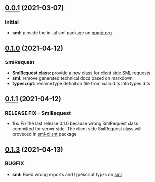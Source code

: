 ## [0.0.1](https://github.com/GELight/sml) (2021-03-07)

### Initial 

* **sml:** provide the initial sml package on [npmjs.org](https://www.npmjs.com/package/@gelight/sml)

## [0.1.0](https://github.com/GELight/sml) (2021-04-12)

### SmlRequest

* **SmlRequest class:** provide a new class for client side SML requests
* **sml:** remove generated technical docs based on markdown
* **typescript:** rename type definition file from main.d.ts into types.d.ts

## [0.1.1](https://github.com/GELight/sml) (2021-04-12)

### RELEASE FIX - SmlRequest

* **fix:** Fix the last release 0.1.0 because wrong SmlRequest class committed for server side. The client side SmlRequest class will proveded in [sml-client](https://www.npmjs.com/package/@gelight/sml-client) package

## [0.1.3](https://github.com/GELight/sml) (2021-04-13)

### BUGFIX

* **sml:** Fixed wrong exports and typescript types on [sml](https://www.npmjs.com/package/@gelight/sml)

